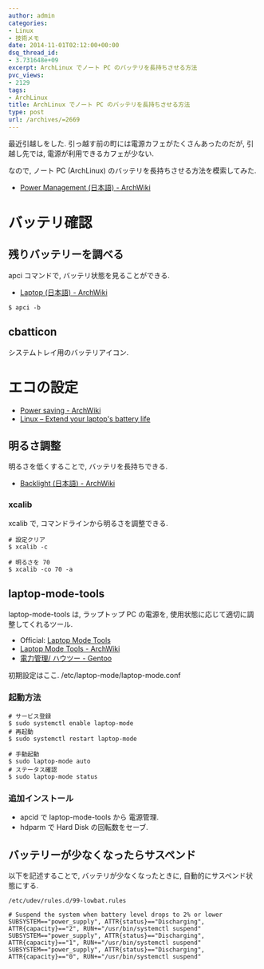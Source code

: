 ```yaml
---
author: admin
categories:
- Linux
- 技術メモ
date: 2014-11-01T02:12:00+00:00
dsq_thread_id:
- 3.731648e+09
excerpt: ArchLinux でノート PC のバッテリを長持ちさせる方法
pvc_views:
- 2129
tags:
- ArchLinux
title: ArchLinux でノート PC のバッテリを長持ちさせる方法
type: post
url: /archives/=2669
---
```


最近引越しをした. 引っ越す前の町には電源カフェがたくさんあったのだが,
引越し先では, 電源が利用できるカフェが少ない.

なので, ノート PC (ArchLinux)
のバッテリを長持ちさせる方法を模索してみた.

-   [Power Management (日本語) -
    ArchWiki](https://wiki.archlinux.org/index.php/Power_Management_(%E6%97%A5%E6%9C%AC%E8%AA%9E))

バッテリ確認
============

残りバッテリーを調べる
----------------------

apci コマンドで, バッテリ状態を見ることができる.

-   [Laptop (日本語) -
    ArchWiki](https://wiki.archlinux.org/index.php/Laptop_(%E6%97%A5%E6%9C%AC%E8%AA%9E))

``` {.bash}
$ apci -b
```

cbatticon
---------

システムトレイ用のバッテリアイコン.

エコの設定
==========

-   [Power saving -
    ArchWiki](https://wiki.archlinux.org/index.php/Power_saving)
-   [Linux – Extend your laptop's battery
    life](http://en.kioskea.net/faq/2800-linux-extend-your-laptop-s-battery-life#laptop-mode-tools-functions)

明るさ調整
----------

明るさを低くすることで, バッテリを長持ちできる.

-   [Backlight (日本語) -
    ArchWiki](https://wiki.archlinux.org/index.php/Backlight_(%E6%97%A5%E6%9C%AC%E8%AA%9E))

### xcalib

xcalib で, コマンドラインから明るさを調整できる.

``` {.bash}
# 設定クリア
$ xcalib -c 

# 明るさを 70
$ xcalib -co 70 -a
```

laptop-mode-tools
-----------------

laptop-mode-tools は, ラップトップ PC の電源を,
使用状態に応じて適切に調整してくれるツール.

-   Official: [Laptop Mode Tools](http://samwel.tk/laptop_mode/)
-   [Laptop Mode Tools -
    ArchWiki](https://wiki.archlinux.org/index.php/Laptop_Mode_Tools)
-   [電力管理/ ハウツー - Gentoo
    ](http://wiki.gentoo.org/wiki/Power_management/HOWTO/ja)

初期設定はここ. /etc/laptop-mode/laptop-mode.conf

### 起動方法

``` {.bash}
# サービス登録
$ sudo systemctl enable laptop-mode
# 再起動
$ sudo systemctl restart laptop-mode

# 手動起動
$ sudo laptop-mode auto
# ステータス確認
$ sudo laptop-mode status
```

### 追加インストール

-   apcid で laptop-mode-tools から 電源管理.
-   hdparm で Hard Disk の回転数をセーブ.

バッテリーが少なくなったらサスペンド
------------------------------------

以下を記述することで, バッテリが少なくなったときに,
自動的にサスペンド状態にする.

``` {.bash}
/etc/udev/rules.d/99-lowbat.rules

# Suspend the system when battery level drops to 2% or lower
SUBSYSTEM=="power_supply", ATTR{status}=="Discharging", ATTR{capacity}=="2", RUN+="/usr/bin/systemctl suspend"
SUBSYSTEM=="power_supply", ATTR{status}=="Discharging", ATTR{capacity}=="1", RUN+="/usr/bin/systemctl suspend"
SUBSYSTEM=="power_supply", ATTR{status}=="Discharging", ATTR{capacity}=="0", RUN+="/usr/bin/systemctl suspend"
```
